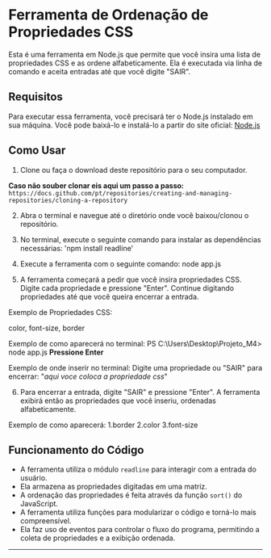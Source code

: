 # Ferramenta de Ordenação de Propriedades CSS

Esta é uma ferramenta em Node.js que permite que você insira uma lista de propriedades CSS e as ordene alfabeticamente. Ela é executada via linha de comando e aceita entradas até que você digite "SAIR".

## Requisitos

Para executar essa ferramenta, você precisará ter o Node.js instalado em sua máquina. Você pode baixá-lo e instalá-lo a partir do site oficial: [Node.js](https://nodejs.org/)

## Como Usar

1. Clone ou faça o download deste repositório para o seu computador.

**Caso não souber clonar eis aqui um passo a passo:**
`https://docs.github.com/pt/repositories/creating-and-managing-repositories/cloning-a-repository`

2. Abra o terminal e navegue até o diretório onde você baixou/clonou o repositório.

3. No terminal, execute o seguinte comando para instalar as dependências necessárias: 'npm install readline'

4. Execute a ferramenta com o seguinte comando: node app.js

5. A ferramenta começará a pedir que você insira propriedades CSS. Digite cada propriedade e pressione "Enter". Continue digitando propriedades até que você queira encerrar a entrada.

Exemplo de Propriedades CSS:

color, font-size, border

Exemplo de como aparecerá no terminal:
PS C:\Users\Desktop\Projeto_M4> node app.js **Pressione Enter**

Exemplo de onde inserir no terminal:
Digite uma propriedade ou "SAIR" para encerrar: "*aqui voce coloca a propriedade css*"

6. Para encerrar a entrada, digite "SAIR" e pressione "Enter". A ferramenta exibirá então as propriedades que você inseriu, ordenadas alfabeticamente.

Exemplo de como aparecerá:
1.border
2.color
3.font-size

## Funcionamento do Código

- A ferramenta utiliza o módulo `readline` para interagir com a entrada do usuário.
- Ela armazena as propriedades digitadas em uma matriz.
- A ordenação das propriedades é feita através da função `sort()` do JavaScript.
- A ferramenta utiliza funções para modularizar o código e torná-lo mais compreensível.
- Ela faz uso de eventos para controlar o fluxo do programa, permitindo a coleta de propriedades e a exibição ordenada.

---


